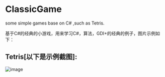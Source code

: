﻿# ClassicGame
some simple games base on C# ,such as Tetris. 

基于C#的经典的小游戏，用来学习C#，算法，GDI+的经典的例子，图片示例如下：

## Tetris[以下是示例截图]:
![image](https://github.com/dathlin/ClassicGame/raw/master/ClassicGame/screenshots/one.png)